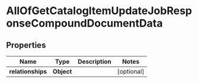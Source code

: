 # AllOfGetCatalogItemUpdateJobResponseCompoundDocumentData

## Properties
Name | Type | Description | Notes
------------ | ------------- | ------------- | -------------
**relationships** | **Object** |  |  [optional]
